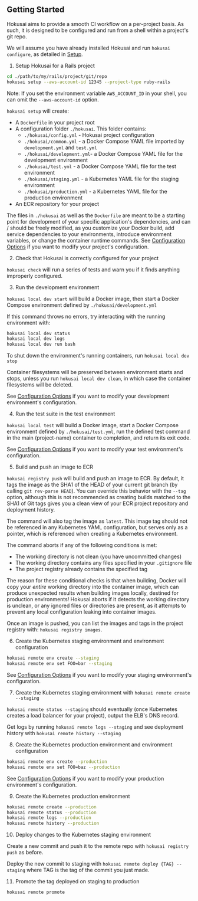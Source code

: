 ## Getting Started

Hokusai aims to provide a smooth CI workflow on a per-project basis.  As such, it is designed to be configured and run from a shell within a project's git repo.

We will assume you have already installed Hokusai and run `hokusai configure`, as detailed in [Setup](../README.md#Setup).

1) Setup Hokusai for a Rails project

```bash
cd ./path/to/my/rails/project/git/repo
hokusai setup --aws-account-id 12345 --project-type ruby-rails
```

Note: If you set the environment variable `AWS_ACCOUNT_ID` in your shell, you can omit the `--aws-account-id` option.

`hokusai setup` will create:
- A `Dockerfile` in your project root
- A configuration folder `./hokusai`.  This folder contains:
  * `./hokusai/config.yml` - Hokusai project configuration
  * `./hokusai/common.yml` - a Docker Compose YAML file imported by `development.yml` and `test.yml`
  * `./hokusai/development.yml`- a Docker Compose YAML file for the development environment
  * `./hokusai/test.yml` - a Docker Compose YAML file for the test environment
  * `./hokusai/staging.yml` - a Kubernetes YAML file for the staging environment
  * `./hokusai/production.yml` - a Kubernetes YAML file for the production environment
- An ECR repository for your project

The files in `./hokusai` as well as the `Dockerfile` are meant to be a starting point for development of your specific application's dependencies, and can / should be freely modified, as you customize your Docker build, add service dependencies to your environments, introduce environment variables, or change the container runtime commands.  See [Configuration Options](./Configuration_Options.md) if you want to modify your project's configuration.

2) Check that Hokusai is correctly configured for your project

`hokusai check` will run a series of tests and warn you if it finds anything improperly configured.

3) Run the development environment

`hokusai local dev start` will build a Docker image, then start a Docker Compose environment defined by `./hokusai/development.yml`

If this command throws no errors, try interacting with the running environment with:

```bash
hokusai local dev status
hokusai local dev logs
hokusai local dev run bash
```

To shut down the environment's running containers, run `hokusai local dev stop`

Container filesystems will be preserved between environment starts and stops, unless you run `hokusai local dev clean`, in which case the container filesystems will be deleted.

See [Configuration Options](./Configuration_Options.md) if you want to modify your development environment's configuration.


4) Run the test suite in the test environment

`hokusai local test` will build a Docker image, start a Docker Compose environment defined by `./hokusai/test.yml`, run the defined test command in the main (project-name) container to completion, and return its exit code.

See [Configuration Options](./Configuration_Options.md) if you want to modify your test environment's configuration.

5) Build and push an image to ECR

`hokusai registry push` will build and push an image to ECR.  By default, it tags the image as the SHA1 of the HEAD of your current git branch (by calling `git rev-parse HEAD`).  You can override this behavior with the `--tag` option, although this is not recommended as creating builds matched to the SHA1 of Git tags gives you a clean view of your ECR project repository and deployment history.

The command will also tag the image as `latest`.  This image tag should not be referenced in any Kubernetes YAML configuration, but serves only as a pointer, which is referenced when creating a Kubernetes environment.

The command aborts if any of the following conditions is met:
- The working directory is not clean (you have uncommitted changes)
- The working directory contains any files specified in your `.gitignore` file
- The project registry already contains the specified tag

The reason for these conditional checks is that when building, Docker will copy your _entire_ working directory into the container image, which can produce unexpected results when building images locally, destined for production environments!  Hokusai aborts if it detects the working directory is unclean, or any ignored files or directories are present, as it attempts to prevent any local configuration leaking into container images.

Once an image is pushed, you can list the images and tags in the project registry with: `hokusai registry images`.

6) Create the Kubernetes staging environment and environment configuration

```bash
hokusai remote env create --staging
hokusai remote env set FOO=bar --staging
```

See [Configuration Options](./Configuration_Options.md) if you want to modify your staging environment's configuration.


7) Create the Kubernetes staging environment with `hokusai remote create --staging`

`hokusai remote status --staging` should eventually (once Kubernetes creates a load balancer for your project), output the ELB's DNS record.

Get logs by running `hokusai remote logs --staging` and see deployment history with `hokusai remote history --staging`

8) Create the Kubernetes production environment and environment configuration

```bash
hokusai remote env create --production
hokusai remote env set FOO=baz --production
```

See [Configuration Options](./Configuration_Options.md) if you want to modify your production environment's configuration.

9) Create the Kubernetes production environment

```bash
hokusai remote create --production
hokusai remote status --production
hokusai remote logs --production
hokusai remote history --production
```

10) Deploy changes to the Kubernetes staging environment

Create a new commit and push it to the remote repo with `hokusai registry push` as before.

Deploy the new commit to staging with `hokusai remote deploy {TAG} --staging` where TAG is the tag of the commit you just made.

11) Promote the tag deployed on staging to production

```bash
hokusai remote promote
```
